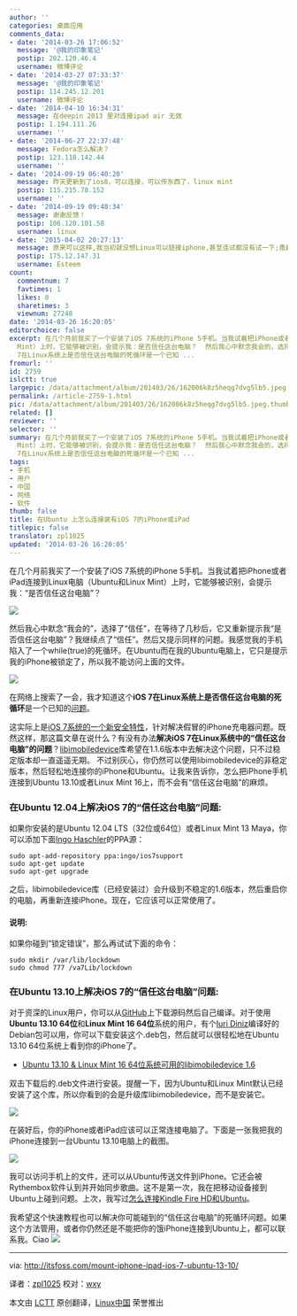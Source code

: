 ```yaml
---
author: ''
categories: 桌面应用
comments_data:
- date: '2014-03-26 17:06:52'
  message: '@我的印象笔记'
  postip: 202.120.46.4
  username: 微博评论
- date: '2014-03-27 07:33:37'
  message: '@我的印象笔记'
  postip: 114.245.12.201
  username: 微博评论
- date: '2014-04-10 16:34:31'
  message: 在deepin 2013 里对连接ipad air 无效
  postip: 1.194.111.26
  username: ''
- date: '2014-06-27 22:37:48'
  message: Fedora怎么解决？
  postip: 123.118.142.44
  username: ''
- date: '2014-09-19 06:40:20'
  message: 昨天更新到了ios8，可以连接，可以传东西了，linux mint
  postip: 115.215.78.152
  username: ''
- date: '2014-09-19 09:48:34'
  message: 谢谢反馈！
  postip: 106.120.101.58
  username: linux
- date: '2015-04-02 20:27:13'
  message: 原来可以这样,我当初就没想Linux可以链接iphone,甚至连试都没有试一下;愚蠢的我一直用另一台安装了windows的电脑连接!
  postip: 175.12.147.31
  username: Esteem
count:
  commentnum: 7
  favtimes: 1
  likes: 0
  sharetimes: 3
  viewnum: 27248
date: '2014-03-26 16:20:05'
editorchoice: false
excerpt: 在几个月前我买了一个安装了iOS 7系统的iPhone 5手机。当我试着把iPhone或者iPad连接到Linux电脑（Ubuntu和Linux
  Mint）上时，它能够被识别，会提示我：是否信任这台电脑？  然后我心中默念我会的，选择了信任，在等待了几秒后，它又重新提示我是否信任这台电脑？我继续点了信任。然后又提示同样的问题。我感觉我的手机陷入了一个while(true)的死循环。在Ubuntu而在我的Ubuntu电脑上，它只是提示我的iPhone被锁定了，所以我不能访问上面的文件。  在网络上搜索了一会，我才知道这个iOS
  7在Linux系统上是否信任这台电脑的死循环是一个已知 ...
fromurl: ''
id: 2759
islctt: true
largepic: /data/attachment/album/201403/26/162006k8z5heqg7dvg5lb5.jpeg
permalink: /article-2759-1.html
pic: /data/attachment/album/201403/26/162006k8z5heqg7dvg5lb5.jpeg.thumb.jpg
related: []
reviewer: ''
selector: ''
summary: 在几个月前我买了一个安装了iOS 7系统的iPhone 5手机。当我试着把iPhone或者iPad连接到Linux电脑（Ubuntu和Linux
  Mint）上时，它能够被识别，会提示我：是否信任这台电脑？  然后我心中默念我会的，选择了信任，在等待了几秒后，它又重新提示我是否信任这台电脑？我继续点了信任。然后又提示同样的问题。我感觉我的手机陷入了一个while(true)的死循环。在Ubuntu而在我的Ubuntu电脑上，它只是提示我的iPhone被锁定了，所以我不能访问上面的文件。  在网络上搜索了一会，我才知道这个iOS
  7在Linux系统上是否信任这台电脑的死循环是一个已知 ...
tags:
- 手机
- 用户
- 中国
- 网络
- 软件
thumb: false
title: 在Ubuntu 上怎么连接装有iOS 7的iPhone或iPad
titlepic: false
translator: zpl1025
updated: '2014-03-26 16:20:05'
---
```


在几个月前我买了一个安装了iOS 7系统的iPhone 5手机。当我试着把iPhone或者iPad连接到Linux电脑（Ubuntu和Linux Mint）上时，它能够被识别，会提示我：“是否信任这台电脑”？


![](/data/attachment/album/201403/26/162006k8z5heqg7dvg5lb5.jpeg)


然后我心中默念“我会的”，选择了“信任”，在等待了几秒后，它又重新提示我“是否信任这台电脑”？我继续点了“信任”。然后又提示同样的问题。我感觉我的手机陷入了一个while(true)的死循环。在Ubuntu而在我的Ubuntu电脑上，它只是提示我的iPhone被锁定了，所以我不能访问上面的文件。


![](/data/attachment/album/201403/26/162007mo5pghlp7ij5jkvg.png)


在网络上搜索了一会，我才知道这个**iOS 7在Linux系统上是否信任这台电脑的死循环**是一个已知的[问题](https://bugs.launchpad.net/ubuntu/+source/linux/+bug/1207812)。


这实际上是[iOS 7系统的一个新安全特性](http://www.macobserver.com/tmo/article/apple-fixes-threat-from-fake-iphone-chargers-in-ios-7)，针对解决假冒的iPhone充电器问题。既然这样，那这篇文章在说什么？有没有办法**解决iOS 7在Linux系统中的“信任这台电脑”的问题**？[libimobiledevice](https://bugs.launchpad.net/ubuntu/+source/linux/+bug/1207812)库希望在1.1.6版本中去解决这个问题，只不过稳定版本却一直遥遥无期。 不过别灰心，你仍然可以使用libimobiledevice的非稳定版本，然后轻松地连接你的iPhone和Ubuntu。让我来告诉你，怎么把iPhone手机连接到Ubuntu 13.10或者Linux Mint 16上，而不会有“信任这台电脑”的麻烦。


### 在Ubuntu 12.04上解决iOS 7的“信任这台电脑”问题:


如果你安装的是Ubuntu 12.04 LTS（32位或64位）或者Linux Mint 13 Maya，你可以添加下面[Ingo Haschler](https://launchpad.net/%7Eingo)的PPA源：



```
sudo apt-add-repository ppa:ingo/ios7support
sudo apt-get update
sudo apt-get upgrade

```

之后，libimobiledevice库（已经安装过）会升级到不稳定的1.6版本，然后重启你的电脑，再重新连接iPhone。现在，它应该可以正常使用了。


#### 说明:


如果你碰到“锁定错误”，那么再试试下面的命令：



```
sudo mkdir /var/lib/lockdown
sudo chmod 777 /va7Lib/lockdown

```

### 在Ubuntu 13.10上解决iOS 7的“信任这台电脑”问题:


对于资深的Linux用户，你可以从[GitHub](https://github.com/libimobiledevice/libimobiledevice)上下载源码然后自己编译。对于使用**Ubuntu 13.10 64位**和**Linux Mint 16 64位**系统的用户，有个[Iuri Diniz](https://launchpad.net/%7Eiuridiniz)编译好的Debian包可以用，你可以下载安装这个.deb包，然后就可以很轻松地在Ubuntu 13.10 64位系统上看到你的iPhone了。


* [Ubuntu 13.10 & Linux Mint 16 64位系统可用的libimobiledevice 1.6](https://bugs.launchpad.net/ubuntu/+source/libimobiledevice/+bug/1207812/+attachment/3941542/+files/libimobiledevice4_1.1.6-git20140105_amd64.deb)


双击下载后的.deb文件进行安装。提醒一下，因为Ubuntu和Linux Mint默认已经安装了这个库，所以你看到的会是升级库libimobiledevice，而不是安装它。


![](/data/attachment/album/201403/26/162008udjeemqn0m6jmeqj.jpeg)


在装好后，你的iPhone或者iPad应该可以正常连接电脑了。下面是一张我把我的iPhone连接到一台Ubuntu 13.10电脑上的截图。


![](/data/attachment/album/201403/26/162009hvgvcoetkkoraee2.jpeg)


我可以访问手机上的文件，还可以从Ubuntu传送文件到iPhone。它还会被Rythembox软件认到并开始同步歌曲。这不是第一次，我在把移动设备接到Ubuntu上碰到问题。上次，我写过[怎么连接Kindle Fire HD和Ubuntu](http://itsfoss.com/how-to-connect-kindle-fire-hd-with-ubuntu-12-10/)。


我希望这个快速教程也可以解决你可能碰到的“信任这台电脑”的死循环问题。如果这个方法管用，或者你仍然还是不能把你的饿iPhone连接到Ubuntu上，都可以联系我。Ciao ![](/data/attachment/album/201403/26/162010c54n9frprwf4fflf.gif)




---


via: <http://itsfoss.com/mount-iphone-ipad-ios-7-ubuntu-13-10/>


译者：[zpl1025](https://github.com/zpl1025) 校对：[wxy](https://github.com/wxy)


本文由 [LCTT](https://github.com/LCTT/TranslateProject) 原创翻译，[Linux中国](http://linux.cn/) 荣誉推出